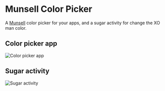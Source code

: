 # Munsell Color Picker
A [Munsell](https://en.wikipedia.org/wiki/Munsell_color_system) color picker for your apps, and a sugar activity for change the XO man color.
## Color picker app
![Color picker app](https://s23.postimg.org/h9o1ilobf/Captura_de_pantalla_de_2017_01_07_19_35_05.png "Color picker app")

## Sugar activity
![Sugar activity](https://s24.postimg.org/i86vw1xid/Captura_de_pantalla_de_2017_01_07_19_38_19.png "Sugar activity")

